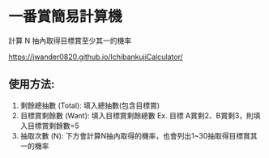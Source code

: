# 一番賞簡易計算機

計算 N 抽內取得目標賞至少其一的機率

https://jwander0820.github.io/IchibankujiCalculator/

## 使用方法: 
1. 剩餘總抽數 (Total): 填入總抽數(包含目標賞)
2. 目標賞剩餘數 (Want): 填入目標賞剩餘總數 Ex. 目標 A賞剩2、B賞剩3，則填入目標賞剩餘數=5
3. 抽取次數 (N): 下方會計算N抽內取得的機率，也會列出1~30抽取得目標賞其一的機率
